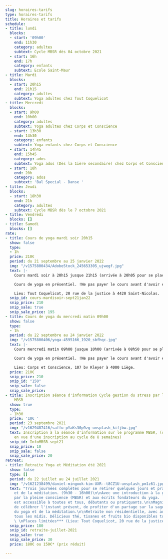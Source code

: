 ```yaml
---
slug: horaires-tarifs
type: horaires-tarifs
title: Horaires et tarifs
schedule:
- title: lundi
  blocks:
  - start: '09h00'
    end: 11h30
    category: adultes
    subtext: Cycle MBSR dès 04 octobre 2021
  - start: 16h
    end: 17h
    category: enfants
    subtext: Ecole Saint-Maur
- title: Mardi
  blocks:
  - start: 20h15
    end: 21h15
    category: adultes
    subtext: Yoga adultes chez Tout Coquelicot
- title: Mercredi
  blocks:
  - start: 9h00
    end: 10h00
    category: adultes
    subtext: Yoga adultes chez Corps et Conscience
  - start: 13h30
    end: 14h30
    category: enfants
    subtext: Yoga enfants chez Corps et Conscience
  - start: 14h45
    end: 15h45
    category: ados
    subtext: Yoga ados (Dès la 1ière secondaire) chez Corps et Conscience
  - start: 18h
    end: 20h
    category: ados
    subtext: 'Bal Special - Danse '
- title: Jeudi
  blocks:
  - start: 18h30
    end: 21h
    category: adultes
    subtext: Cycle MBSR dès le 7 octobre 2021
- title: Vendredi
  blocks: []
- title: Samedi
  blocks: []
rate:
- title: Cours de yoga mardi soir 20h15
  show: false
  type:
  - 1h
  price: 210€
  period: du 21 septembre au 25 janvier 2022
  img: "/v1575800434/AdobeStock_245653305_ujwegf.jpg"
  text: |-
    Cours mardi soir à 20h15 jusque 21h15 (arrivée à 20h05 pour se placer dans la salle), 15 cours entre septembre 2021 et Janvier 2022.

    Cours de yoga en présentiel. !Ne pas payer le cours avant d'avoir eu ma confirmation qu'il reste bien des places.

    Lieu: Tout Coquelicot, 20 rue de la justice à 4420 Saint-Nicolas.
  snip_id: cours-mardisoir-sept21jan22
  snip_price: 210
  snip_sale: true
  snip_sale_price: 195
- title: Cours de yoga du mercredi matin 09h00
  show: false
  type:
  - 1h
  period: du 22 septembre au 24 janvier 2022
  img: "/v1575800406/yoga-4595166_1920_sbfhqc.jpg"
  text: |-
    Cours mercredi matin 09h00 jusque 10h00 (arrivée à 08h50 pour se placer dans la salle), 15 cours entre septembre 2021 et Janvier 2022.

    Cours de yoga en présentiel. !Ne pas payer le cours avant d'avoir eu ma confirmation qu'il reste bien des places.

    Lieu: Corps et Conscience, 107 bv Kleyer à 4000 Liège.
  price: 210€
  snip_price: 210
  snip_id: "150"
  snip_sale: false
  snip_sale_price: 
- title: Inscription séance d'information Cycle gestion du stress par la pleine conscience
    MBSR
  show: true
  type:
  - 1h30
  price: '10€ '
  period: 23 septembre 2021
  img: "/v1629487416/saffu-pYaKs30p9zg-unsplash_kifjbw.jpg"
  text: Inscription à la séance d'information sur le programme MBSR, (obligatoire
    en vue d'une inscription au cycle de 8 semaines)
  snip_id: InfoMBSR-sept21
  snip_price: 10
  snip_sale: false
  snip_sale_price: 20
retreat:
- title: Retraite Yoga et Méditation été 2021
  show: false
  type: []
  period: du 22 juillet au 24 juillet 2021
  img: "/v1621238499/daniel-mingook-kim-UXR--t8CZ1U-unsplash_pm1z61.jpg"
  text: "Trois journées complètes pour se retirer quelques jours et pratiquer du yoga
    et de la méditation. (9h30 - 16h00)\n\nAvec une introduction à la gestion du stress
    par la pleine conscience (MBSR) et aux écrits fondateurs du yoga.  \nLa retraite
    est accessible à toutes et tous, débutants ou pratiquants.\n\nMagnifique manière
    de célébrer l'instant présent, de profiter d'un partage sur la sagesse millénaire
    du yoga et de la méditation.\n\nRetraite non résidentielle, avec auberge espagnole
    tous les midis. Délicieux thé, tisanes et fruits bio disponibles toute la journée.
    \ \nPlaces limitées*** (Lieu: Tout Coquelicot, 20 rue de la justice à 4420 Saint-Nicolas)"
  snip_price: 180
  snip_id: retraite-juillet-2021
  snip_sale: true
  snip_sale_price: 30
  price: 180€ ou 150€* (prix réduit)

---
```

